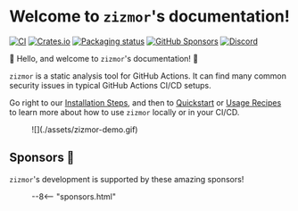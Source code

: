 # Welcome to `zizmor`'s documentation!

[![CI](https://github.com/woodruffw/zizmor/actions/workflows/ci.yml/badge.svg)](https://github.com/woodruffw/zizmor/actions/workflows/ci.yml)
[![Crates.io](https://img.shields.io/crates/v/zizmor)](https://crates.io/crates/zizmor)
[![Packaging status](https://repology.org/badge/tiny-repos/zizmor.svg)](https://repology.org/project/zizmor/versions)
[![GitHub Sponsors](https://img.shields.io/github/sponsors/woodruffw?style=flat&logo=githubsponsors&labelColor=white&color=white)](https://github.com/sponsors/woodruffw)
[![Discord](https://img.shields.io/badge/Discord-%235865F2.svg?logo=discord&logoColor=white)](https://discord.com/invite/PGU3zGZuGG)

:rainbow: Hello, and welcome to `zizmor`'s documentation! :rainbow:

`zizmor` is a static analysis tool for GitHub Actions. It can find
many common security issues in typical GitHub Actions CI/CD setups.

Go right to our [Installation Steps](./installation.md), and then to
[Quickstart](./quickstart.md) or [Usage Recipes](./usage.md) to
learn more about how to use `zizmor` locally or in your CI/CD.

<figure markdown="1">
![](./assets/zizmor-demo.gif)
</figure>

## Sponsors 💖

`zizmor`'s development is supported by these amazing sponsors!

<figure>
--8<-- "sponsors.html"
</figure>
